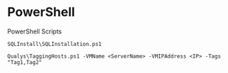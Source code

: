 # PowerShell
PowerShell Scripts

`SQLInstall\SQLInstallation.ps1`

`Qualys\TaggingHosts.ps1 -VMName <ServerName> -VMIPAddress <IP> -Tags "Tag1,Tag2"`
